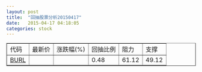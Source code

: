 ```yaml
---
layout: post
title:  "回抽股票分析20150417"
date:   2015-04-17 04:18:05
categories: stock
---
```

<script type="text/javascript">
var stockList = []
stockList.push('gb_burl');
</script>
<table border="1">
 <tr>
 <td>代码</td>
 <td>最新价</td>
 <td>涨跌幅(%)</td>
 <td>回抽比例</td>
 <td>阻力</td>
 <td>支撑</td>
</tr>
  <tr id="burl">
  <td><a href="http://stock.finance.sina.com.cn/usstock/quotes/BURL.html" target="_blank">BURL</a></td><td></td><td></td><td>0.48</td><td>61.12</td><td>49.12</td></tr>
</table>

